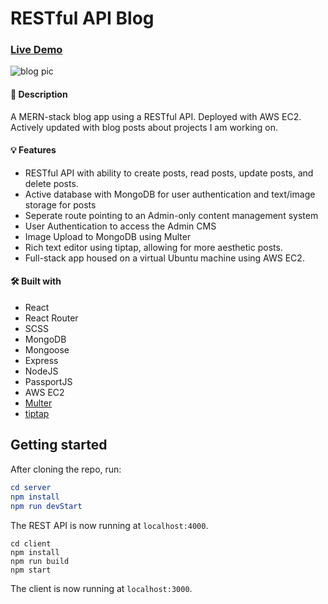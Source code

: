 # RESTful API Blog

### [Live Demo](http://18.234.147.248/)


![blog pic](https://www.stanislavkukhniy.com/static/media/blog-screenshot.896a0f8d.png)

#### 📝 Description
A MERN-stack blog app using a RESTful API. Deployed with AWS EC2. Actively updated with blog posts about projects I am working on.

#### 💡 Features
* RESTful API with ability to create posts, read posts, update posts, and delete posts. 
* Active database with MongoDB for user authentication and text/image storage for posts
* Seperate route pointing to an Admin-only content management system
* User Authentication to access the Admin CMS
* Image Upload to MongoDB using Multer
* Rich text editor using tiptap, allowing for more aesthetic posts.
* Full-stack app housed on a virtual Ubuntu machine using AWS EC2. 

#### 🛠️ Built with 
 * React
 * React Router
 * SCSS
 * MongoDB
 * Mongoose
 * Express
 * NodeJS
 * PassportJS
 * AWS EC2
 * [Multer](https://www.npmjs.com/package/multer)
 * [tiptap](https://tiptap.dev/)
 
 
## Getting started

After cloning the repo, run:

```elm
cd server
npm install
npm run devStart
```

The REST API is now running at `localhost:4000`.

```
cd client
npm install
npm run build
npm start
```

The client is now running at `localhost:3000`.

